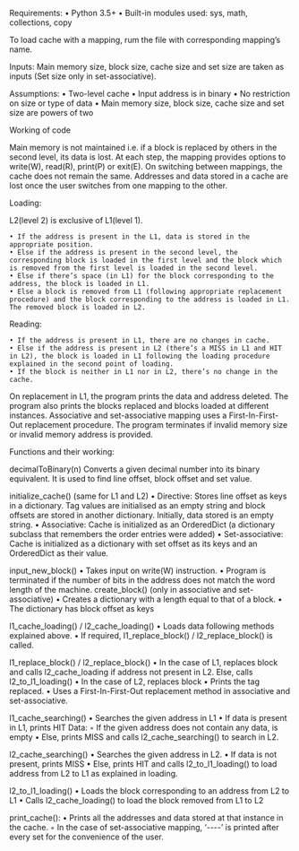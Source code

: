 
Requirements:
    • Python 3.5+
    • Built-in modules used: sys, math, collections, copy

To load cache with a mapping, rum the file with corresponding mapping’s name.

Inputs:
Main memory size, block size, cache size and set size are taken as inputs (Set size only in set-associative).

Assumptions:
    • Two-level cache
    • Input address is in binary
    • No restriction on size or type of data
    • Main memory size, block size, cache size and set size are powers of two


Working of code

Main memory is not maintained i.e. if a block is replaced by others in the second level, its data is lost. At each step, the mapping provides options to write(W), read(R), print(P) or exit(E). On switching between mappings, the cache does not remain the same. Addresses and data stored in a cache are lost once the user switches from one mapping to the other. 

Loading: 

L2(level 2) is exclusive of L1(level 1).

    • If the address is present in the L1, data is stored in the appropriate position. 
    • Else if the address is present in the second level, the corresponding block is loaded in the first level and the block which is removed from the first level is loaded in the second level.
    • Else if there’s space (in L1) for the block corresponding to the address, the block is loaded in L1.
    • Else a block is removed from L1 (following appropriate replacement procedure) and the block corresponding to the address is loaded in L1. The removed block is loaded in L2.

Reading:

    • If the address is present in L1, there are no changes in cache.
    • Else if the address is present in L2 (there’s a MISS in L1 and HIT in L2), the block is loaded in L1 following the loading procedure explained in the second point of loading.
    • If the block is neither in L1 nor in L2, there’s no change in the cache.

On replacement in L1, the program prints the data and address deleted. The program also prints the blocks replaced and blocks loaded at different instances. Associative and set-associative mapping uses a First-In-First-Out replacement procedure.
The program terminates if invalid memory size or invalid memory address is provided.

Functions and their working:

decimalToBinary(n)
Converts a given decimal number into its binary equivalent. It is used to find line offset, block offset and set value.

initialize_cache()
(same for L1 and L2)
    • Directive: Stores line offset as keys in a dictionary. Tag values are initialised as an empty string and block offsets are stored in another dictionary. Initially, data stored is an empty string.
    • Associative: Cache is initialized as an OrderedDict (a dictionary subclass that remembers the order entries were added)
    • Set-associative: Cache is initialized as a dictionary with set offset as its keys and an OrderedDict as their value.

input_new_block()
    • Takes input on write(W) instruction.
    • Program is terminated if the number of bits in the address does not match the word length of the machine.
create_block()
(only in associative and set-associative)
    • Creates a dictionary with a length equal to that of a block.
    • The dictionary has block offset as keys





l1_cache_loading() / l2_cache_loading()
    • Loads data following methods explained above.
    • If required, l1_replace_block() / l2_replace_block() is called.

l1_replace_block() / l2_replace_block()
    • In the case of L1, replaces block and calls l2_cache_loading if address not present in L2. Else, calls l2_to_l1_loading()
    • In the case of L2, replaces block
    • Prints the tag replaced.
    • Uses a First-In-First-Out replacement method in associative and set-associative.

l1_cache_searching()
    • Searches the given address in L1
    • If data is present in L1, prints HIT Data: <data>
        ◦ If the given address does not contain any data, <data> is empty
    • Else, prints MISS and calls l2_cache_searching() to search in L2.

l2_cache_searching()
    • Searches the given address in L2.
    • If data is not present, prints MISS
    • Else, prints HIT and calls l2_to_l1_loading() to load address from L2 to L1 as explained in loading.

l2_to_l1_loading()
    • Loads the block corresponding to an address from L2 to L1
    • Calls l2_cache_loading() to load the block removed from L1 to L2
 
print_cache():
    • Prints all the addresses and data stored at that instance in the cache.
        ◦ In the case of set-associative mapping, ‘----’ is printed after every set for the convenience of the user.


